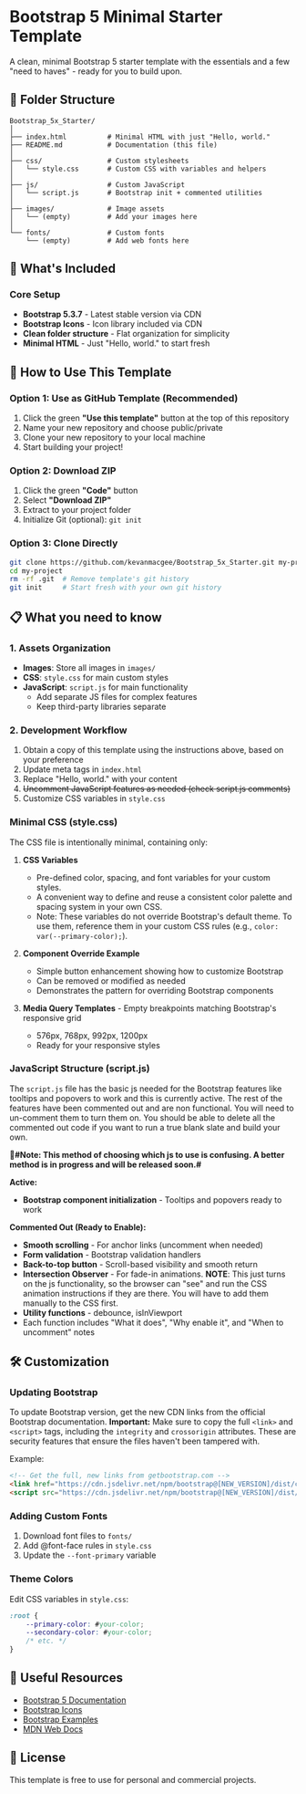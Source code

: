 # Bootstrap 5 Minimal Starter Template

A clean, minimal Bootstrap 5 starter template with the essentials and a few "need to haves" - ready for you to build upon.

## 📁 Folder Structure

```
Bootstrap_5x_Starter/
│
├── index.html          # Minimal HTML with just "Hello, world."
├── README.md           # Documentation (this file)
│
├── css/                # Custom stylesheets
│   └── style.css       # Custom CSS with variables and helpers
│
├── js/                 # Custom JavaScript
│   └── script.js       # Bootstrap init + commented utilities
│
├── images/             # Image assets
│   └── (empty)         # Add your images here
│
└── fonts/              # Custom fonts
    └── (empty)         # Add web fonts here
```

## 🚀 What's Included

### Core Setup
- **Bootstrap 5.3.7** - Latest stable version via CDN
- **Bootstrap Icons** - Icon library included via CDN
- **Clean folder structure** - Flat organization for simplicity
- **Minimal HTML** - Just "Hello, world." to start fresh

## 🎯 How to Use This Template

### Option 1: Use as GitHub Template (Recommended)
1. Click the green **"Use this template"** button at the top of this repository
2. Name your new repository and choose public/private
3. Clone your new repository to your local machine
4. Start building your project!

### Option 2: Download ZIP
1. Click the green **"Code"** button
2. Select **"Download ZIP"**
3. Extract to your project folder
4. Initialize Git (optional): `git init`

### Option 3: Clone Directly
```bash
git clone https://github.com/kevanmacgee/Bootstrap_5x_Starter.git my-project
cd my-project
rm -rf .git  # Remove template's git history
git init     # Start fresh with your own git history
```

## 📋 What you need to know

### 1. **Assets Organization**

- **Images**: Store all images in `images/`
- **CSS**: `style.css` for main custom styles
- **JavaScript**: `script.js` for main functionality
  - Add separate JS files for complex features
  - Keep third-party libraries separate

### 2. **Development Workflow**

1. Obtain a copy of this template using the instructions above, based on your preference
2. Update meta tags in `index.html`
3. Replace "Hello, world." with your content
4. ~~Uncomment JavaScript features as needed (check script.js comments)~~
5. Customize CSS variables in `style.css`

### Minimal CSS (style.css)
The CSS file is intentionally minimal, containing only:

1. **CSS Variables** 

   - Pre-defined color, spacing, and font variables for your custom styles.
   - A convenient way to define and reuse a consistent color palette and spacing system in your own CSS.
   - Note: These variables do not override Bootstrap's default theme. To use them, reference them in your custom CSS rules (e.g., `color: var(--primary-color);`).
2. **Component Override Example** 
   - Simple button enhancement showing how to customize Bootstrap
   - Can be removed or modified as needed
   - Demonstrates the pattern for overriding Bootstrap components
4. **Media Query Templates** - Empty breakpoints matching Bootstrap's responsive grid
   - 576px, 768px, 992px, 1200px
   - Ready for your responsive styles

### JavaScript Structure (script.js)

The `script.js` file has the basic js needed for the Bootstrap features like tooltips and popovers to work and this is currently active. The rest of the features have been commented out and are non functional. You will need to un-comment them to turn them on. You should be able to delete all the commented out code if you want to run a true blank slate and build your own.

🚨**#Note: This method of choosing which js to use is confusing. A better method is in progress and will be released soon.#**

**Active:**
- **Bootstrap component initialization** - Tooltips and popovers ready to work

**Commented Out (Ready to Enable):**

- **Smooth scrolling** - For anchor links (uncomment when needed)
- **Form validation** - Bootstrap validation handlers
- **Back-to-top button** - Scroll-based visibility and smooth return
- **Intersection Observer** - For fade-in animations. **NOTE**: This just turns on the js functionality, so the browser can "see" and run the CSS animation instructions if they are there. You will have to add them manually to the CSS first.
- **Utility functions** - debounce, isInViewport
- Each function includes "What it does", "Why enable it", and "When to uncomment" notes



## 🛠️ Customization

### Updating Bootstrap
To update Bootstrap version, get the new CDN links from the official Bootstrap documentation. **Important:** Make sure to copy the full `<link>` and `<script>` tags, including the `integrity` and `crossorigin` attributes. These are security features that ensure the files haven't been tampered with.

Example:
```html
<!-- Get the full, new links from getbootstrap.com -->
<link href="https://cdn.jsdelivr.net/npm/bootstrap@[NEW_VERSION]/dist/css/bootstrap.min.css" rel="stylesheet" integrity="sha384-..." crossorigin="anonymous">
<script src="https://cdn.jsdelivr.net/npm/bootstrap@[NEW_VERSION]/dist/js/bootstrap.bundle.min.js" integrity="sha384-..." crossorigin="anonymous"></script>
```

### Adding Custom Fonts
1. Download font files to `fonts/`
2. Add @font-face rules in `style.css`
3. Update the `--font-primary` variable

### Theme Colors
Edit CSS variables in `style.css`:
```css
:root {
    --primary-color: #your-color;
    --secondary-color: #your-color;
    /* etc. */
}
```

## 🔗 Useful Resources

- [Bootstrap 5 Documentation](https://getbootstrap.com/docs/5.3/)
- [Bootstrap Icons](https://icons.getbootstrap.com/)
- [Bootstrap Examples](https://getbootstrap.com/docs/5.3/examples/)
- [MDN Web Docs](https://developer.mozilla.org/)

## 📝 License

This template is free to use for personal and commercial projects.

